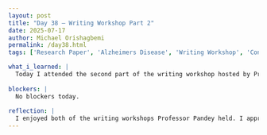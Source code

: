 ```yaml
---
layout: post
title: "Day 38 – Writing Workshop Part 2"
date: 2025-07-17
author: Michael Orishagbemi
permalink: /day38.html
tags: ['Research Paper', 'Alzheimers Disease', 'Writing Workshop', 'Conclusion', 'Future Work']

what_i_learned: |
  Today I attended the second part of the writing workshop hosted by Professor Pandey. This time she focused more on the presentation aspect of our research papers and how the papers should be structured. She gave us an example paper from last's year CEMALS program and told us what could be improved and how we can incoportate that in our own papers. For our presentation at the end of summer symposium she gave us all sorts of sound advice: how our slides should be structured, what our attire should look like, and how we can come together as group when we present by helping each other out if we are feeling nervous. She went back to explaining how we should structure our papers and started an activity where we provide a brief summary of a study we reviewed. After that we played a game of Kahoot and she ended the session by wishing us luck on our presentations. In my research work, I was able to draft the conclusion and future work sections of my paper, I will be reviewing all I wrote and making any changes neccesary tommorow.
  
blockers: |
  No blockers today.
  
reflection: |
  I enjoyed both of the writing workshops Professor Pandey held. I appreciate the energy and passion she has for research, speaking personally, she does a good job of teaching us the rules and standards of research in a palpable way. The slides themselves are also helpful as well, they serve as a good reference point when writing my own paper. I realized that I couldn't use colloquialism in my paper and that Times New Roman isn't the best font for presentations thanks to them. In regards to my research work, its going well but I feel as thought I will have to redo the experiment in order to validate the results I produced.
---
```

